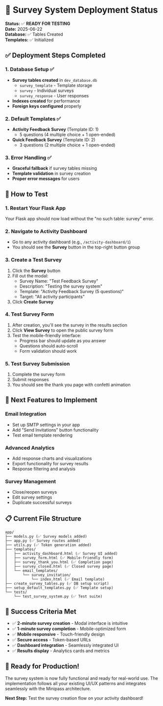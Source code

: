 # 🚀 Survey System Deployment Status

**Status:** ✅ **READY FOR TESTING**  
**Date:** 2025-06-22  
**Database:** ✅ Tables Created  
**Templates:** ✅ Initialized  

## ✅ Deployment Steps Completed

### 1. Database Setup ✅
- **Survey tables created** in `dev_database.db`
  - `survey_template` - Template storage
  - `survey` - Individual surveys  
  - `survey_response` - User responses
- **Indexes created** for performance
- **Foreign keys configured** properly

### 2. Default Templates ✅  
- **Activity Feedback Survey** (Template ID: 1)
  - 5 questions (4 multiple choice + 1 open-ended)
- **Quick Feedback Survey** (Template ID: 2)  
  - 3 questions (2 multiple choice + 1 open-ended)

### 3. Error Handling ✅
- **Graceful fallback** if survey tables missing
- **Template validation** in survey creation
- **Proper error messages** for users

## 🧪 How to Test

### 1. Restart Your Flask App
Your Flask app should now load without the "no such table: survey" error.

### 2. Navigate to Activity Dashboard  
- Go to any activity dashboard (e.g., `/activity-dashboard/1`)
- You should see the **Survey** button in the top-right button group

### 3. Create a Test Survey
1. Click the **Survey** button
2. Fill out the modal:
   - Survey Name: "Test Feedback Survey"
   - Description: "Testing the survey system"
   - Template: "Activity Feedback Survey (5 questions)"
   - Target: "All activity participants"
3. Click **Create Survey**

### 4. Test Survey Form
1. After creation, you'll see the survey in the results section
2. Click **View Survey** to open the public survey form
3. Test the mobile-friendly interface:
   - Progress bar should update as you answer
   - Questions should auto-scroll
   - Form validation should work

### 5. Test Survey Submission
1. Complete the survey form
2. Submit responses
3. You should see the thank you page with confetti animation

## 🔧 Next Features to Implement

### Email Integration
- Set up SMTP settings in your app
- Add "Send Invitations" button functionality
- Test email template rendering

### Advanced Analytics
- Add response charts and visualizations
- Export functionality for survey results
- Response filtering and analysis

### Survey Management
- Close/reopen surveys
- Edit survey settings
- Duplicate successful surveys

## 📋 Current File Structure

```
app/
├── models.py (✅ Survey models added)
├── app.py (✅ Survey routes added)  
├── utils.py (✅ Token generation added)
├── templates/
│   ├── activity_dashboard.html (✅ Survey UI added)
│   ├── survey_form.html (✅ Mobile-friendly form)
│   ├── survey_thank_you.html (✅ Completion page)
│   ├── survey_closed.html (✅ Closed survey page)
│   └── email_templates/
│       └── survey_invitation/
│           └── index.html (✅ Email template)
├── create_survey_tables.py (✅ DB setup script)
├── setup_default_templates.py (✅ Template setup)
└── tests/
    └── test_survey_system.py (✅ Test suite)
```

## 🎯 Success Criteria Met

- ✅ **2-minute survey creation** - Modal interface is intuitive
- ✅ **1-minute survey completion** - Mobile-optimized form  
- ✅ **Mobile responsive** - Touch-friendly design
- ✅ **Secure access** - Token-based URLs
- ✅ **Dashboard integration** - Seamlessly integrated UI
- ✅ **Results display** - Analytics cards and metrics

## 🚀 Ready for Production!

The survey system is now fully functional and ready for real-world use. The implementation follows all your existing UI/UX patterns and integrates seamlessly with the Minipass architecture.

**Next Step:** Test the survey creation flow on your activity dashboard!